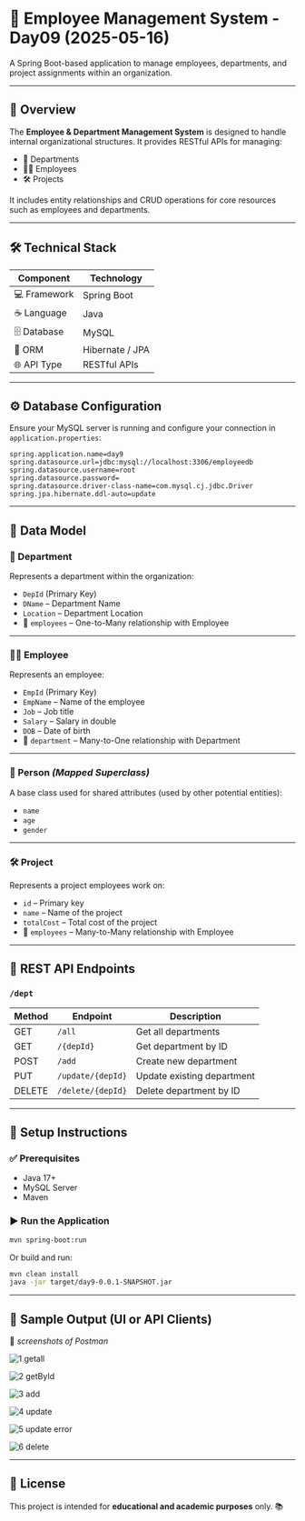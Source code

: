 # 🏢 Employee Management System - Day09 (2025-05-16)

A Spring Boot-based application to manage employees, departments, and project assignments within an organization.

---

## 📝 Overview

The **Employee & Department Management System** is designed to handle internal organizational structures. It provides RESTful APIs for managing:

* 🏢 Departments
* 👨‍💼 Employees
* 🛠️ Projects

It includes entity relationships and CRUD operations for core resources such as employees and departments.

---

## 🛠️ Technical Stack

| Component    | Technology      |
| ------------ | --------------- |
| 💻 Framework | Spring Boot     |
| ☕ Language   | Java            |
| 🗄️ Database | MySQL           |
| 🧬 ORM       | Hibernate / JPA |
| 🌐 API Type  | RESTful APIs    |

---

## ⚙️ Database Configuration

Ensure your MySQL server is running and configure your connection in `application.properties`:

```properties
spring.application.name=day9
spring.datasource.url=jdbc:mysql://localhost:3306/employeedb
spring.datasource.username=root
spring.datasource.password=
spring.datasource.driver-class-name=com.mysql.cj.jdbc.Driver
spring.jpa.hibernate.ddl-auto=update
```

---

## 🧩 Data Model

### 🏢 Department

Represents a department within the organization:

* `DepId` (Primary Key)
* `DName` – Department Name
* `Location` – Department Location
* 👥 `employees` – One-to-Many relationship with Employee

---

### 👨‍💼 Employee

Represents an employee:

* `EmpId` (Primary Key)
* `EmpName` – Name of the employee
* `Job` – Job title
* `Salary` – Salary in double
* `DOB` – Date of birth
* 🔁 `department` – Many-to-One relationship with Department

---

### 👥 Person *(Mapped Superclass)*

A base class used for shared attributes (used by other potential entities):

* `name`
* `age`
* `gender`

---

### 🛠️ Project

Represents a project employees work on:

* `id` – Primary key
* `name` – Name of the project
* `totalCost` – Total cost of the project
* 🔗 `employees` – Many-to-Many relationship with Employee

---

## 📡 REST API Endpoints

### `/dept`

| Method | Endpoint          | Description                |
| ------ | ----------------- | -------------------------- |
| GET    | `/all`            | Get all departments        |
| GET    | `/{depId}`        | Get department by ID       |
| POST   | `/add`            | Create new department      |
| PUT    | `/update/{depId}` | Update existing department |
| DELETE | `/delete/{depId}` | Delete department by ID    |

---

## 🚀 Setup Instructions

### ✅ Prerequisites

* Java 17+
* MySQL Server
* Maven

### ▶️ Run the Application

```bash
mvn spring-boot:run
```

Or build and run:

```bash
mvn clean install
java -jar target/day9-0.0.1-SNAPSHOT.jar
```

---

## 🏁 Sample Output (UI or API Clients)

📸 *screenshots of Postman*

![1 getall](https://github.com/user-attachments/assets/92dcb297-a9a2-44b7-b28e-f045acdd15be)

![2 getById](https://github.com/user-attachments/assets/482871ca-ba29-4e15-ba6b-7e8fdf4fc527)

![3 add](https://github.com/user-attachments/assets/85da3395-6904-489e-85ef-0ab6836de9e7)

![4 update](https://github.com/user-attachments/assets/eb0a3102-db6d-4a62-96a5-9d60ae6ced0c)

![5 update error](https://github.com/user-attachments/assets/74517432-f98d-4762-83cf-89385ef1a811)

![6 delete](https://github.com/user-attachments/assets/c131c5ba-4d21-4a1c-9f6c-a866c6de96d3)

---

## 📃 License

This project is intended for **educational and academic purposes** only. 📚
